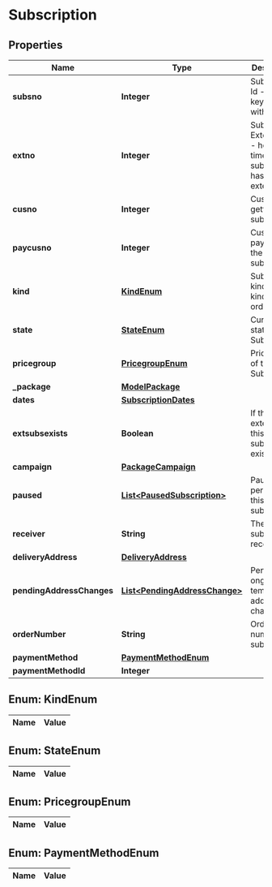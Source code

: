 

# Subscription

## Properties

Name | Type | Description | Notes
------------ | ------------- | ------------- | -------------
**subsno** | **Integer** | Subscription Id - primary key together with extno | 
**extno** | **Integer** | Subscription Extension Id - how many times a subscription has been extended | 
**cusno** | **Integer** | Customer getting the subscription | 
**paycusno** | **Integer** | Customer paying for the subscription | 
**kind** | [**KindEnum**](#KindEnum) | Subscription kind - what kind of order is it | 
**state** | [**StateEnum**](#StateEnum) | Current state of the Subscription | 
**pricegroup** | [**PricegroupEnum**](#PricegroupEnum) | Pricegroup of the Subscription |  [optional]
**_package** | [**ModelPackage**](ModelPackage.md) |  | 
**dates** | [**SubscriptionDates**](SubscriptionDates.md) |  | 
**extsubsexists** | **Boolean** | If the extension of this subscription exists | 
**campaign** | [**PackageCampaign**](PackageCampaign.md) |  |  [optional]
**paused** | [**List&lt;PausedSubscription&gt;**](PausedSubscription.md) | Pause periods of this subscription |  [optional]
**receiver** | **String** | The name of subscription receiver |  [optional]
**deliveryAddress** | [**DeliveryAddress**](DeliveryAddress.md) |  |  [optional]
**pendingAddressChanges** | [**List&lt;PendingAddressChange&gt;**](PendingAddressChange.md) | Pending and ongoing temporary address changes |  [optional]
**orderNumber** | **String** | Order number of subscription |  [optional]
**paymentMethod** | [**PaymentMethodEnum**](#PaymentMethodEnum) |  |  [optional]
**paymentMethodId** | **Integer** |  |  [optional]


## Enum: KindEnum

Name | Value
---- | -----


## Enum: StateEnum

Name | Value
---- | -----


## Enum: PricegroupEnum

Name | Value
---- | -----


## Enum: PaymentMethodEnum

Name | Value
---- | -----




